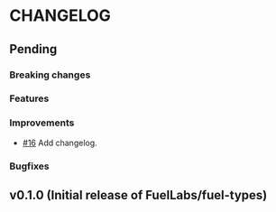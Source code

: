 # CHANGELOG

## Pending

### Breaking changes

### Features

### Improvements

- [#16] Add changelog.

### Bugfixes

## v0.1.0 (Initial release of FuelLabs/fuel-types)

[#16]: https://github.com/FuelLabs/fuel-types/pull/16

